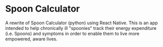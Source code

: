 # Spoon Calculator

A rewrite of Spoon Calculator (python) using React Native.
This is an app intended to help chronically ill "spoonies"
track their energy expenditure (i.e. Spoons) and symptoms in
order to enable them to live more empowered, aware lives.
 
